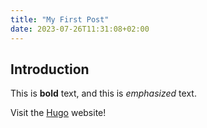 ```yaml
---
title: "My First Post"
date: 2023-07-26T11:31:08+02:00
---
```


## Introduction

This is **bold** text, and this is *emphasized* text.

Visit the [Hugo](https://gohugo.io) website!